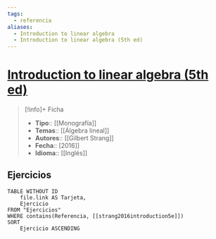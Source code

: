 ```yaml
---
tags:
  - referencia
aliases:
  - Introduction to linear algebra
  - Introduction to linear algebra (5th ed)
---
```

# [Introduction to linear algebra (5th ed)](https://math.mit.edu/~gs/linearalgebra/ila5/indexila5.html)

>[!info]+ Ficha
>- **Tipo**:: [[Monografía]]
>- **Temas**:: [[Álgebra lineal]]
>- **Autores**:: [[Gilbert Strang]]
>- **Fecha**:: [2016]]
>- **Idioma**:: [[Inglés]]

## Ejercicios
```dataview
TABLE WITHOUT ID
    file.link AS Tarjeta,
    Ejercicio
FROM "Ejercicios"
WHERE contains(Referencia, [[strang2016introduction5e]])
SORT
    Ejercicio ASCENDING
```

